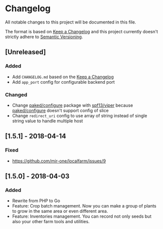 # Changelog
All notable changes to this project will be documented in this file.

The format is based on [Keep a Changelog](http://keepachangelog.com/en/1.0.0/)
and this project currently doesn't strictly adhere to [Semantic Versioning](http://semver.org/spec/v2.0.0.html).

## [Unreleased]
### Added 
- Add `CHANGELOG.md` based on the [Keep a Changelog](http://keepachangelog.com/en/1.0.0/)
- Add `app_port` config for configurable backend port

### Changed
- Change [paked/configure](https://github.com/paked/configure) package with [spf13/viper](https://github.com/spf13/viper) because [paked/configure](https://github.com/paked/configure) doesn't support config of slice
- Change `redirect_uri` config to use array of string instead of single string value to handle multiple host

## [1.5.1] - 2018-04-14
### Fixed
- https://github.com/mir-one/localfarm/issues/9

## [1.5.0] - 2018-04-03
### Added
- Rewrite from PHP to Go
- Feature: Crop batch management. Now you can make a group of plants to grow in the same area or even different area.
- Feature: Inventories management. You can record not only seeds but also your other farm tools and utilities.